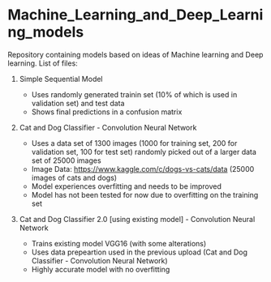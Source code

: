# Machine_Learning_and_Deep_Learning_models

Repository containing models based on ideas of Machine learning and Deep learning. List of files:

1. Simple Sequential Model
    - Uses randomly generated trainin set (10% of which is used in validation set) and test data
    - Shows final predictions in a confusion matrix
    

2. Cat and Dog Classifier - Convolution Neural Network
    - Uses a data set of 1300 images (1000 for training set, 200 for validation set, 100 for test set) randomly picked out of a larger data set of 25000 images
    - Image Data: https://www.kaggle.com/c/dogs-vs-cats/data (25000 images of cats and dogs)
    - Model experiences overfitting and needs to be improved
    - Model has not been tested for now due to overfitting on the training set
    

3. Cat and Dog Classifier 2.0 [using existing model] - Convolution Neural Network
    - Trains existing model VGG16 (with some alterations)
    - Uses data prepeartion used in the previous upload (Cat and Dog Classifier - Convolution Neural Network)
    - Highly accurate model with no overfitting
    
    
